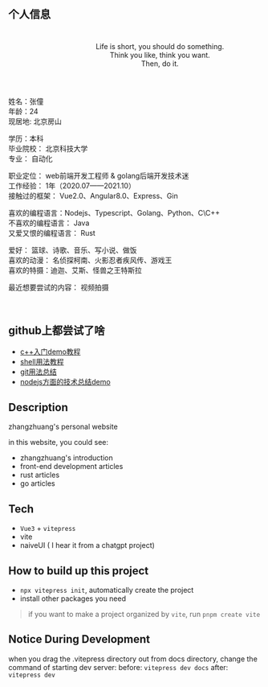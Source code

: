 ## 个人信息

<div style="overflow: hidden">
    <div style="width: 100px;
                height: 100px;
                border-radius: 50%;
                background: url('./image/me.jpeg');
                background-position: 50% 30%;
                background-size: 100px;
                float:left;"
    >
    </div>
    <ul style="text-align: center;
               padding: 10px 0px;
               list-style: none;"
    >
      <li>Life is short, you should do something.</li>
      <li>Think you like, think you want.</li>
      <li>Then, do it.</li>
    </ul>
</div>
<br>

姓名：张僮  
年龄：24    
现居地: 北京房山  

学历：本科  
毕业院校： 北京科技大学  
专业： 自动化  

职业定位： web前端开发工程师 & golang后端开发技术迷  
工作经验： 1年（2020.07——2021.10）  
接触过的框架： Vue2.0、Angular8.0、Express、Gin

喜欢的编程语言：Nodejs、Typescript、Golang、Python、C\C++    
不喜欢的编程语言： Java  
又爱又恨的编程语言： Rust  

爱好： 篮球、诗歌、音乐、写小说、做饭  
喜欢的动漫： 名侦探柯南、火影忍者疾风传、游戏王  
喜欢的特摄：迪迦、艾斯、怪兽之王特斯拉

最近想要尝试的内容： 视频拍摄

<br>

## github上都尝试了啥

* [c++入门demo教程](https://github.com/zhangzhuang15/Step-Cplusplus.git)
* [shell用法教程](https://github.com/zhangzhuang15/short-shell.git)  
* [git用法总结](https://github.com/zhangzhuang15/git-command.git)  
* [nodejs方面的技术总结demo](https://github.com/zhangzhuang15/JSLook.git)


## Description
zhangzhuang's personal website

in this website, you could see:
- zhangzhuang's introduction
- front-end development articles
- rust articles
- go articles

## Tech
- `Vue3`  + `vitepress`
- vite 
- naiveUI ( I hear it from a chatgpt project)

## How to build up this project
- `npx vitepress init`, automatically create the project
- install other packages you need   

> if you want to make a project organized by `vite`, run `pnpm create vite`

## Notice During Development
when you drag the .vitepress directory out from docs directory,
change the command of starting dev server:
before: `vitepress dev docs`
after: `vitepress dev`
